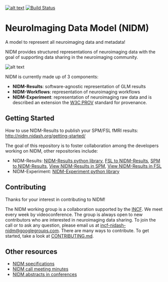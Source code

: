 [![alt text](https://www.incf.org/themes/incf/images/logo.svg "INCF")](http://incf.org) [![Build Status](https://travis-ci.org/incf-nidash/nidm.png?branch=master)](https://travis-ci.org/incf-nidash/nidm) 

# NeuroImaging Data Model (NIDM)

A model to represent all neuroimaging data and metadata! 

NIDM provides structured representations of neuroimaging data with the goal of supporting data sharing in the neuroimaging community. 
 
![alt text](http://nidm.nidash.org/specs/img/nidm-layer-cake.png "NIDM components")

NIDM is currently made up of 3 components:
 - **NIDM-Results**: software-agnostic representation of GLM results
 - **NIDM-Workflows**: representation of neuroimaging workflows
 - **NIDM-Experiment**: representation of neuroimaging raw data
and is described an extension the [W3C PROV](http://www.w3.org/TR/prov-primer/) standard for provenance.

## Getting Started

How to use NIDM-Results to publish your SPM/FSL fMRI results: http://nidm.nidash.org/getting-started/

The goal of this repository is to foster collaboration among the developers working on NIDM, other repositories include: 

 * NIDM-Results: [NIDM-Results python library](https://github.com/incf-nidash/nidmresults), [FSL to NIDM-Results](https://github.com/incf-nidash/nidmresults-fsl), [SPM to NIDM-Results](https://github.com/incf-nidash/nidmresults-spm), [View NIDM-Results in SPM](https://github.com/incf-nidash/nidmresults-spmhtml), [View NIDM-Results in FSL](https://github.com/incf-nidash/nidmresults-fslhtml)
 * NIDM-Experiment: [NIDM-Experiment python library](https://github.com/incf-nidash/pyNIDM)

## Contributing

Thanks for your interest in contributing to NIDM! 

The NIDM working group is a collaboration supported by the [INCF](http://www.incf.org). We meet every week by videoconference. The group is always open to new contributors who are interested in neuroimaging data sharing. To join the call or to ask any question, please email us at incf-nidash-nidm@googlegroups.com. There are many ways to contribute. To get started, take a look at [CONTRIBUTING.md](CONTRIBUTING.md).

## Other resources
 * [NIDM specifications](http://nidm.nidash.org)
 * [NIDM call meeting minutes](https://drive.google.com/drive/folders/0B3KAfE6L3piOMWsyc0FyU1JWY3c?usp=sharing)
 * [NIDM abstracts in conferences](https://drive.google.com/drive/folders/0B3KAfE6L3piOTExkaWdlaVZGaHc)

